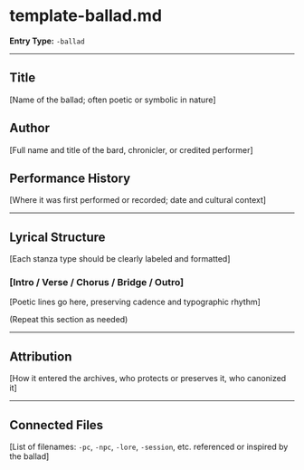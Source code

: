 # template-ballad.md
**Entry Type:** `-ballad`

---

## Title
[Name of the ballad; often poetic or symbolic in nature]

## Author
[Full name and title of the bard, chronicler, or credited performer]

## Performance History
[Where it was first performed or recorded; date and cultural context]

---

## Lyrical Structure
[Each stanza type should be clearly labeled and formatted]

### [Intro / Verse / Chorus / Bridge / Outro]
[Poetic lines go here, preserving cadence and typographic rhythm]

(Repeat this section as needed)

---

## Attribution
[How it entered the archives, who protects or preserves it, who canonized it]

---

## Connected Files
[List of filenames: `-pc`, `-npc`, `-lore`, `-session`, etc. referenced or inspired by the ballad]
